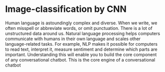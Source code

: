 # Image-classification by CNN
Human language is astoundingly complex and diverse. When we write, we often misspell or abbreviate words, or omit punctuation. There is a lot of unstructured data around us. Natural language processing helps computers communicate with humans in their own language and scales other language-related tasks. For example, NLP makes it possible for computers to read text, interpret it, measure sentiment and determine which parts are important. Understanding this will enable you to build the core component of any conversational chatbot. This is the core engine of a conversational chatbot
